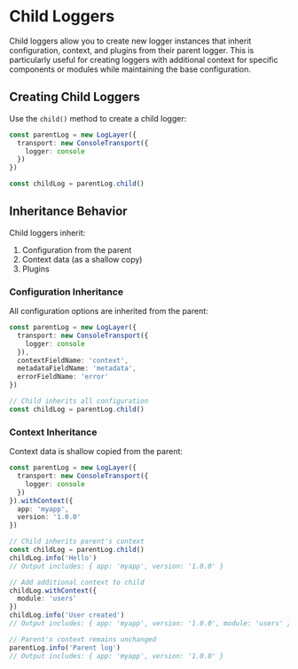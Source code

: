 # Child Loggers

Child loggers allow you to create new logger instances that inherit configuration, context, and plugins from their parent logger. This is particularly useful for creating loggers with additional context for specific components or modules while maintaining the base configuration.

## Creating Child Loggers

Use the `child()` method to create a child logger:

```typescript
const parentLog = new LogLayer({
  transport: new ConsoleTransport({
    logger: console
  })
})

const childLog = parentLog.child()
```

## Inheritance Behavior

Child loggers inherit:
1. Configuration from the parent
2. Context data (as a shallow copy)
3. Plugins

### Configuration Inheritance

All configuration options are inherited from the parent:

```typescript
const parentLog = new LogLayer({
  transport: new ConsoleTransport({
    logger: console
  }),
  contextFieldName: 'context',
  metadataFieldName: 'metadata',
  errorFieldName: 'error'
})

// Child inherits all configuration
const childLog = parentLog.child()
```

### Context Inheritance

Context data is shallow copied from the parent:

```typescript
const parentLog = new LogLayer({
  transport: new ConsoleTransport({
    logger: console
  })
}).withContext({
  app: 'myapp',
  version: '1.0.0'
})

// Child inherits parent's context
const childLog = parentLog.child()
childLog.info('Hello')
// Output includes: { app: 'myapp', version: '1.0.0' }

// Add additional context to child
childLog.withContext({
  module: 'users'
})
childLog.info('User created')
// Output includes: { app: 'myapp', version: '1.0.0', module: 'users' }

// Parent's context remains unchanged
parentLog.info('Parent log')
// Output includes: { app: 'myapp', version: '1.0.0' }
```
